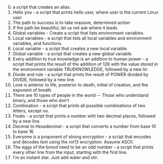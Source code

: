 0. <o> a script that creates an alias.
1. Hello you - a script that prints hello user, where user is the current Linux user.
2. The path to success is to take massive, determined action
3. If the path be beautiful, let us not ask where it leads
4. Global variables - Create a script that lists environment variables.
5. Local variables - a script that lists all local variables and environment variables, and functions.
6. Local variable - a script that creates a new local variable.
7. Global variable - a script that creates a new global variable.
8. Every addition to true knowledge is an addition to human power - a script that prints the result of the addition of 128 with the value stored in the environment variable TRUEKNOWLEDGE, followed by a new lin
9. Divide and rule - a script that prints the result of POWER divided by DIVIDE, followed by a new line.
10. Love is anterior to life, posterior to death, initial of creation, and the exponent of breath
11. There are 10 types of people in the world -- Those who understand binary, and those who don't
12. Combination - a script that prints all possible combinations of two letters, except oo.
13. Floats - a script that prints a number with two decimal places, followed by a new line.
14. Decimal to Hexadecimal - a script that converts a number from base 10 to base 16.
15. Everyone is a proponent of strong encryption - a script that encodes and decodes text using the rot13 encryption. Assume ASCII.
16. The eggs of the brood need to be an odd number - a script that prints every other line from the input, starting with the first line.
17. I'm an instant star. Just add water and stir.
